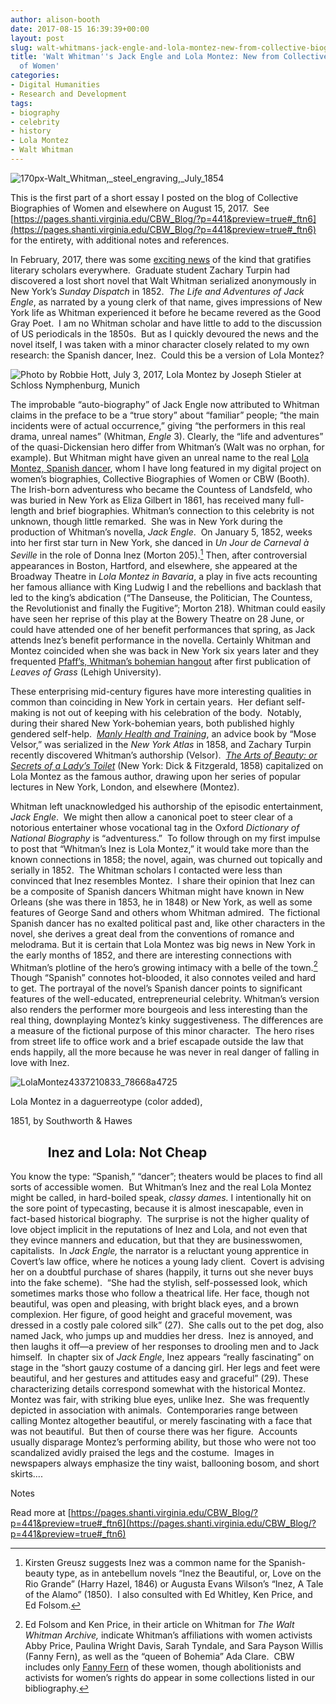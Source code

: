 ```yaml
---
author: alison-booth
date: 2017-08-15 16:39:39+00:00
layout: post
slug: walt-whitmans-jack-engle-and-lola-montez-new-from-collective-biographies-of-women
title: 'Walt Whitman''s Jack Engle and Lola Montez: New from Collective Biographies
  of Women'
categories:
- Digital Humanities
- Research and Development
tags:
- biography
- celebrity
- history
- Lola Montez
- Walt Whitman
---
```


![170px-Walt_Whitman,_steel_engraving,_July_1854](http://pages.shanti.virginia.edu/CBW_Blog/files/2017/08/170px-Walt_Whitman_steel_engraving_July_1854.jpeg)

This is the first part of a short essay I posted on the blog of Collective Biographies of Women and elsewhere on August 15, 2017.  See [https://pages.shanti.virginia.edu/CBW_Blog/?p=441&preview=true#_ftn6](https://pages.shanti.virginia.edu/CBW_Blog/?p=441&preview=true#_ftn6) for the entirety, with additional notes and references.


In February, 2017, there was some [exciting news](https://www.theguardian.com/books/2017/feb/21/walt-whitmans-lost-novel-the-life-and-adventures-of-jack-engle-found) of the kind that gratifies literary scholars everywhere.  Graduate student Zachary Turpin had discovered a lost short novel that Walt Whitman serialized anonymously in New York’s _Sunday Dispatch_ in 1852.  _The Life and Adventures of Jack Engle_, as narrated by a young clerk of that name, gives impressions of New York life as Whitman experienced it before he became revered as the Good Gray Poet.  I am no Whitman scholar and have little to add to the discussion of US periodicals in the 1850s.  But as I quickly devoured the news and the novel itself, I was taken with a minor character closely related to my own research: the Spanish dancer, Inez.  Could this be a version of Lola Montez?


![Photo by Robbie Hott, July 3, 2017, Lola Montez by Joseph Stieler at Schloss Nymphenburg, Munich](http://pages.shanti.virginia.edu/CBW_Blog/files/2017/08/LolaMontezPortraitNymphenburg-e1502721352970-300x400.jpeg)


The improbable “auto-biography” of Jack Engle now attributed to Whitman claims in the preface to be a “true story” about “familiar” people; “the main incidents were of actual occurrence,” giving “the performers in this real drama, unreal names” (Whitman, _Engle_ 3). Clearly, the “life and adventures” of the quasi-Dickensian hero differ from Whitman’s (Walt was no orphan, for example). But Whitman might have given an unreal name to the real [Lola Montez, Spanish dancer](http://cbw.iath.virginia.edu/women_display.php?id=14501), whom I have long featured in my digital project on women’s biographies, Collective Biographies of Women or CBW (Booth).  The Irish-born adventuress who became the Countess of Landsfeld, who was buried in New York as Eliza Gilbert in 1861, has received many full-length and brief biographies. Whitman’s connection to this celebrity is not unknown, though little remarked.  She was in New York during the production of Whitman’s novella, _Jack Engle_.  On January 5, 1852, weeks into her first star turn in New York, she danced in _Un Jour de Carneval_ _à Seville_ in the role of Donna Inez (Morton 205).[^1] Then, after controversial appearances in Boston, Hartford, and elsewhere, she appeared at the Broadway Theatre in _Lola Montez in Bavaria_, a play in five acts recounting her famous alliance with King Ludwig I and the rebellions and backlash that led to the king’s abdication (“The Danseuse, the Politician, The Countess, the Revolutionist and finally the Fugitive”; Morton 218). Whitman could easily have seen her reprise of this play at the Bowery Theatre on 28 June, or could have attended one of her benefit performances that spring, as Jack attends Inez’s benefit performance in the novella. Certainly Whitman and Montez coincided when she was back in New York six years later and they frequented [Pfaff’s, Whitman’s bohemian hangout](http://pfaffs.web.lehigh.edu/node/54272) after first publication of _Leaves of Grass_ (Lehigh University).

These enterprising mid-century figures have more interesting qualities in common than coinciding in New York in certain years.  Her defiant self-making is not out of keeping with his celebration of the body.  Notably, during their shared New York-bohemian years, both published highly gendered self-help.  [_Manly Health and Training_](https://www.theguardian.com/books/2016/apr/30/walt-whitman-revealed-as-author-of-manly-health-guide), an advice book by “Mose Velsor,” was serialized in the _New York Atlas_ in 1858, and Zachary Turpin recently discovered Whitman’s authorship (Velsor).  [_The Arts of Beauty: or Secrets of a Lady’s Toilet_](https://books.google.com/books?id=1DQEAAAAYAAJ&printsec=frontcover#v=onepage&q&f=false) (New York: Dick & Fitzgerald, 1858) capitalized on Lola Montez as the famous author, drawing upon her series of popular lectures in New York, London, and elsewhere (Montez).

Whitman left unacknowledged his authorship of the episodic entertainment, _Jack Engle_.  We might then allow a canonical poet to steer clear of a notorious entertainer whose vocational tag in the Oxford _Dictionary of National Biography_ is “adventuress.”  To follow through on my first impulse to post that “Whitman’s Inez is Lola Montez,” it would take more than the known connections in 1858; the novel, again, was churned out topically and serially in 1852.  The Whitman scholars I contacted were less than convinced that Inez resembles Montez.  I share their opinion that Inez can be a composite of Spanish dancers Whitman might have known in New Orleans (she was there in 1853, he in 1848) or New York, as well as some features of George Sand and others whom Whitman admired.  The fictional Spanish dancer has no exalted political past and, like other characters in the novel, she derives a great deal from the conventions of romance and melodrama. But it is certain that Lola Montez was big news in New York in the early months of 1852, and there are interesting connections with Whitman’s plotline of the hero’s growing intimacy with a belle of the town.[^2] Though “Spanish” connotes hot-blooded, it also connotes veiled and hard to get. The portrayal of the novel’s Spanish dancer points to significant features of the well-educated, entrepreneurial celebrity. Whitman’s version also renders the performer more bourgeois and less interesting than the real thing, downplaying Montez’s kinky suggestiveness. The differences are a measure of the fictional purpose of this minor character.  The hero rises from street life to office work and a brief escapade outside the law that ends happily, all the more because he was never in real danger of falling in love with Inez.

![LolaMontez4337210833_78668a4725](http://pages.shanti.virginia.edu/CBW_Blog/files/2017/08/LolaMontez4337210833_78668a4725-314x400.jpg)


Lola Montez in a daguerreotype (color added),




1851, by Southworth & Hawes





##             **Inez and Lola: Not Cheap**


You know the type: “Spanish,” “dancer”; theaters would be places to find all sorts of accessible women.  But Whitman’s Inez and the real Lola Montez might be called, in hard-boiled speak, _classy dames._ I intentionally hit on the sore point of typecasting, because it is almost inescapable, even in fact-based historical biography.  The surprise is not the higher quality of love object implicit in the reputations of Inez and Lola, and not even that they evince manners and education, but that they are businesswomen, capitalists.  In _Jack Engle,_ the narrator is a reluctant young apprentice in Covert’s law office, where he notices a young lady client.  Covert is advising her on a doubtful purchase of shares (happily, it turns out she never buys into the fake scheme).  “She had the stylish, self-possessed look, which sometimes marks those who follow a theatrical life. Her face, though not beautiful, was open and pleasing, with bright black eyes, and a brown complexion. Her figure, of good height and graceful movement, was dressed in a costly pale colored silk” (27).  She calls out to the pet dog, also named Jack, who jumps up and muddies her dress.  Inez is annoyed, and then laughs it off&mdash;a preview of her responses to drooling men and to Jack himself.  In chapter six of _Jack Engle_, Inez appears “really fascinating” on stage in the “short gauzy costume of a dancing girl. Her legs and feet were beautiful, and her gestures and attitudes easy and graceful” (29). These characterizing details correspond somewhat with the historical Montez.  Montez was fair, with striking blue eyes, unlike Inez.  She was frequently depicted in association with animals.  Contemporaries range between calling Montez altogether beautiful, or merely fascinating with a face that was not beautiful.  But then of course there was her figure.  Accounts usually disparage Montez’s performing ability, but those who were not too scandalized avidly praised the legs and the costume.  Images in newspapers always emphasize the tiny waist, ballooning bosom, and short skirts....

Notes

[^1]: Kirsten Greusz suggests Inez was a common name for the Spanish-beauty type, as in antebellum novels “Inez the Beautiful, or, Love on the Rio Grande” (Harry Hazel, 1846) or Augusta Evans Wilson’s “Inez, A Tale of the Alamo” (1850).  I also consulted with Ed Whitley, Ken Price, and Ed Folsom.

[^2]: Ed Folsom and Ken Price, in their article on Whitman for _The Walt Whitman Archive,_ indicate Whitman’s affiliations with women activists Abby Price, Paulina Wright Davis, Sarah Tyndale, and Sara Payson Willis (Fanny Fern), as well as the “queen of Bohemia” Ada Clare.  CBW includes only [Fanny Fern](http://cbw.iath.virginia.edu/cbw_db/persons.php?id=9247) of these women, though abolitionists and activists for women’s rights do appear in some collections listed in our bibliography.

Read more at [https://pages.shanti.virginia.edu/CBW_Blog/?p=441&preview=true#_ftn6](https://pages.shanti.virginia.edu/CBW_Blog/?p=441&preview=true#_ftn6)





